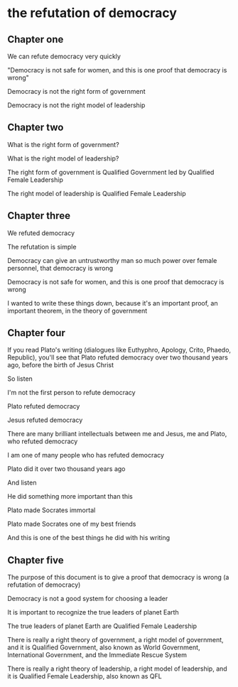 # the refutation of democracy

## Chapter one

We can refute democracy very quickly

"Democracy is not safe for women, and this is one proof that democracy is wrong"

Democracy is not the right form of government

Democracy is not the right model of leadership

## Chapter two

What is the right form of government?

What is the right model of leadership?

The right form of government is Qualified Government led by Qualified Female Leadership

The right model of leadership is Qualified Female Leadership

## Chapter three

We refuted democracy

The refutation is simple

Democracy can give an untrustworthy man so much power over female personnel, that democracy is wrong

Democracy is not safe for women, and this is one proof that democracy is wrong

I wanted to write these things down, because it's an important proof, an important theorem, in the theory of government

## Chapter four

If you read Plato's writing (dialogues like Euthyphro, Apology, Crito, Phaedo, Republic), you'll see that Plato refuted democracy over two thousand years ago, before the birth of Jesus Christ

So listen

I'm not the first person to refute democracy

Plato refuted democracy

Jesus refuted democracy

There are many brilliant intellectuals between me and Jesus, me and Plato, who refuted democracy

I am one of many people who has refuted democracy

Plato did it over two thousand years ago

And listen

He did something more important than this

Plato made Socrates immortal

Plato made Socrates one of my best friends

And this is one of the best things he did with his writing

## Chapter five

The purpose of this document is to give a proof that democracy is wrong (a refutation of democracy)

Democracy is not a good system for choosing a leader

It is important to recognize the true leaders of planet Earth

The true leaders of planet Earth are Qualified Female Leadership

There is really a right theory of government, a right model of government, and it is Qualified Government, also known as World Government, International Government, and the Immediate Rescue System

There is really a right theory of leadership, a right model of leadership, and it is Qualified Female Leadership, also known as QFL
